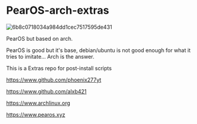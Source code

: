# PearOS-arch-extras

![6b8c0718034a984dd1cec7517595de431](https://user-images.githubusercontent.com/73348506/114977765-16f0b700-9e3d-11eb-8eba-eec6d86a3135.png)

PearOS but based on arch.

PearOS is good but it's base, debian/ubuntu is not good enough for what it tries to imitate... Arch is the answer.

This is a Extras repo for post-install scripts

https://www.github.com/phoenix277yt

https://www.github.com/alxb421

https://www.archlinux.org

https://www.pearos.xyz
